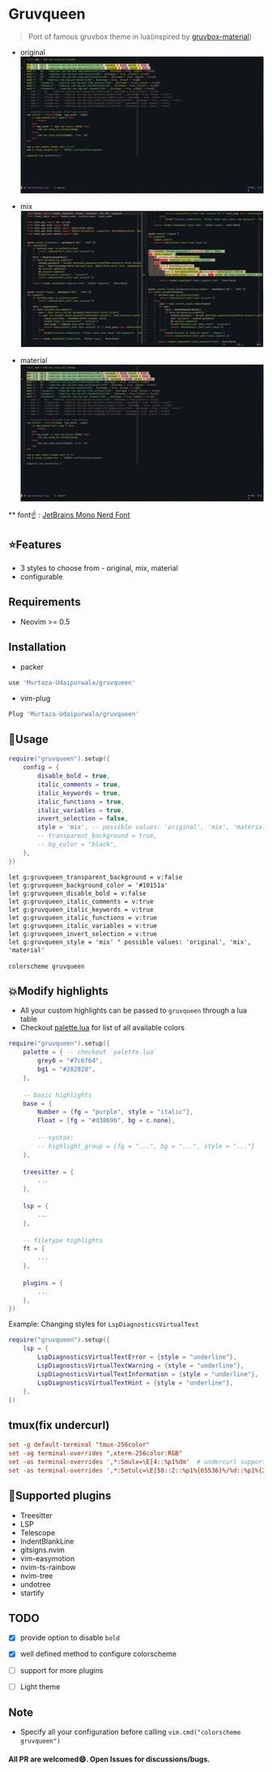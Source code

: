 # Gruvqueen
> Port of famous gruvbox theme in lua(inspired by [gruvbox-material](https://github.com/sainnhe/gruvbox-material))

* original
![original](./assets/original.png)

* mix
![mix](./assets/mix.png)

* material
![material](./assets/material.png)

** font☝️ : [JetBrains Mono Nerd Font](https://www.nerdfonts.com/font-downloads)


## ⭐Features
* 3 styles to choose from - original, mix, material
* configurable


## Requirements
* Neovim >= 0.5


## Installation
* packer
```bash
use 'Murtaza-Udaipurwala/gruvqueen'
```

* vim-plug
```bash
Plug 'Murtaza-Udaipurwala/gruvqueen'
```


## 🚀Usage
```lua
require("gruvqueen").setup({
    config = {
        disable_bold = true,
        italic_comments = true,
        italic_keywords = true,
        italic_functions = true,
        italic_variables = true,
        invert_selection = false,
        style = 'mix', -- possible values: 'original', 'mix', 'material'
        -- transparent_background = true,
        -- bg_color = "black",
    },
})
```

```vim
let g:gruvqueen_transparent_background = v:false
let g:gruvqueen_background_color = '#10151a'
let g:gruvqueen_disable_bold = v:false
let g:gruvqueen_italic_comments = v:true
let g:gruvqueen_italic_keywords = v:true
let g:gruvqueen_italic_functions = v:true
let g:gruvqueen_italic_variables = v:true
let g:gruvqueen_invert_selection = v:true
let g:gruvqueen_style = 'mix' " possible values: 'original', 'mix', 'material'

colorscheme gruvqueen
```

## 💥Modify highlights
* All your custom highlights can be passed to `gruvqueen` through a lua table
* Checkout [palette.lua](lua/gruvqueen/palette.lua) for list of all available colors

```lua
require("gruvqueen").setup({
    palette = { -- checkout `palette.lua`
        grey0 = "#7c6f64",
        bg1 = "#282828",
    },

    -- basic highlights
    base = {
        Number = {fg = "purple", style = "italic"},
        Float = {fg = "#d3869b", bg = c.none},

        -- syntax:
        -- highlight_group = {fg = "...", bg = "...", style = "..."}
    },

    treesitter = {
        ...
    },

    lsp = {
        ...
    },

    -- filetype highlights
    ft = {
        ...
    },

    plugins = {
        ...
    },
})
```

Example: Changing styles for `LspDiagnosticsVirtualText`
```lua
require("gruvqueen").setup({
    lsp = {
        LspDiagnosticsVirtualTextError = {style = "underline"},
        LspDiagnosticsVirtualTextWarning = {style = "underline"},
        LspDiagnosticsVirtualTextInformation = {style = "underline"},
        LspDiagnosticsVirtualTextHint = {style = "underline"},
    },
})
```

## tmux(fix undercurl)
```tmux.conf
set -g default-terminal "tmux-256color"
set -ag terminal-overrides ",xterm-256color:RGB"
set -as terminal-overrides ',*:Smulx=\E[4::%p1%dm'  # undercurl support
set -as terminal-overrides ',*:Setulc=\E[58::2::%p1%{65536}%/%d::%p1%{256}%/%{255}%&%d::%p1%{255}%&%d%;m'  # underscore colours - needs tmux-3.0
```


## 🤩Supported plugins
* Treesitter
* LSP
* Telescope
* IndentBlankLine
* gitsigns.nvim
* vim-easymotion
* nvim-ts-rainbow
* nvim-tree
* undotree
* startify


## TODO
* [x] provide option to disable `bold`
* [x] well defined method to configure colorscheme
* [ ] support for more plugins
* [ ] Light theme


## Note
* Specify all your configuration before calling `vim.cmd("colorscheme gruvqueen")`


#### All PR are welcomed😄. Open Issues for discussions/bugs.
